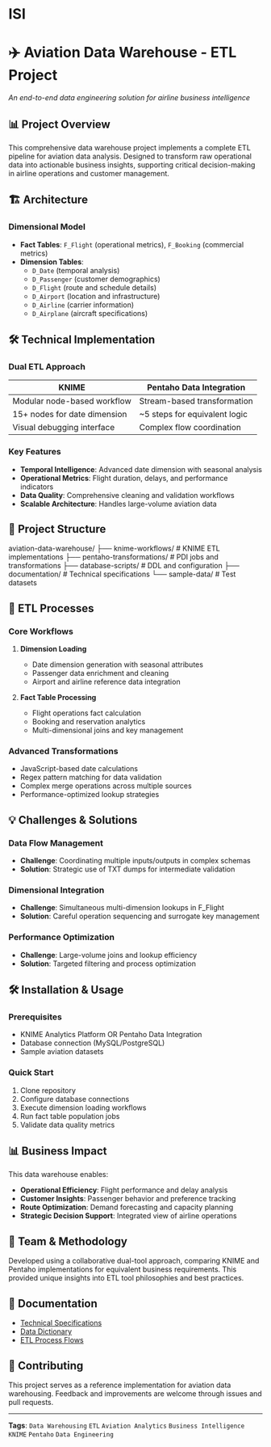 # ISI

# ✈️ Aviation Data Warehouse - ETL Project

*An end-to-end data engineering solution for airline business intelligence*

## 📊 Project Overview

This comprehensive data warehouse project implements a complete ETL pipeline for aviation data analysis. Designed to transform raw operational data into actionable business insights, supporting critical decision-making in airline operations and customer management.

## 🏗️ Architecture

### Dimensional Model
- **Fact Tables**: `F_Flight` (operational metrics), `F_Booking` (commercial metrics)
- **Dimension Tables**: 
  - `D_Date` (temporal analysis)
  - `D_Passenger` (customer demographics)
  - `D_Flight` (route and schedule details)
  - `D_Airport` (location and infrastructure)
  - `D_Airline` (carrier information)
  - `D_Airplane` (aircraft specifications)

## 🛠️ Technical Implementation

### Dual ETL Approach
| **KNIME** | **Pentaho Data Integration** |
|-----------|-----------------------------|
| Modular node-based workflow | Stream-based transformation |
| 15+ nodes for date dimension | ~5 steps for equivalent logic |
| Visual debugging interface | Complex flow coordination |

### Key Features
- **Temporal Intelligence**: Advanced date dimension with seasonal analysis
- **Operational Metrics**: Flight duration, delays, and performance indicators
- **Data Quality**: Comprehensive cleaning and validation workflows
- **Scalable Architecture**: Handles large-volume aviation data

## 📁 Project Structure
aviation-data-warehouse/
├── knime-workflows/ # KNIME ETL implementations
├── pentaho-transformations/ # PDI jobs and transformations
├── database-scripts/ # DDL and configuration
├── documentation/ # Technical specifications
└── sample-data/ # Test datasets


## 🚀 ETL Processes

### Core Workflows
1. **Dimension Loading**
   - Date dimension generation with seasonal attributes
   - Passenger data enrichment and cleaning
   - Airport and airline reference data integration

2. **Fact Table Processing**
   - Flight operations fact calculation
   - Booking and reservation analytics
   - Multi-dimensional joins and key management

### Advanced Transformations
- JavaScript-based date calculations
- Regex pattern matching for data validation
- Complex merge operations across multiple sources
- Performance-optimized lookup strategies

## 💡 Challenges & Solutions

### Data Flow Management
- **Challenge**: Coordinating multiple inputs/outputs in complex schemas
- **Solution**: Strategic use of TXT dumps for intermediate validation

### Dimensional Integration
- **Challenge**: Simultaneous multi-dimension lookups in F_Flight
- **Solution**: Careful operation sequencing and surrogate key management

### Performance Optimization
- **Challenge**: Large-volume joins and lookup efficiency
- **Solution**: Targeted filtering and process optimization

## 🛠️ Installation & Usage

### Prerequisites
- KNIME Analytics Platform OR Pentaho Data Integration
- Database connection (MySQL/PostgreSQL)
- Sample aviation datasets

### Quick Start
1. Clone repository
2. Configure database connections
3. Execute dimension loading workflows
4. Run fact table population jobs
5. Validate data quality metrics

## 📊 Business Impact

This data warehouse enables:
- **Operational Efficiency**: Flight performance and delay analysis
- **Customer Insights**: Passenger behavior and preference tracking
- **Route Optimization**: Demand forecasting and capacity planning
- **Strategic Decision Support**: Integrated view of airline operations

## 👥 Team & Methodology

Developed using a collaborative dual-tool approach, comparing KNIME and Pentaho implementations for equivalent business requirements. This provided unique insights into ETL tool philosophies and best practices.

## 📄 Documentation

- [Technical Specifications](/documentation/technical-specs.md)
- [Data Dictionary](/documentation/data-dictionary.md)
- [ETL Process Flows](/documentation/process-flows.md)

## 🤝 Contributing

This project serves as a reference implementation for aviation data warehousing. Feedback and improvements are welcome through issues and pull requests.

---

**Tags**: `Data Warehousing` `ETL` `Aviation Analytics` `Business Intelligence` `KNIME` `Pentaho` `Data Engineering`
